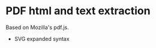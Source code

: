 PDF html and text extraction 
===

Based on Mozilla's pdf.js.

+ SVG expanded syntax      
      
  
